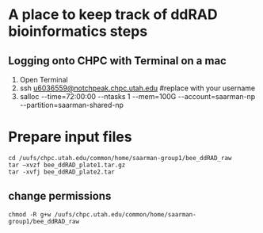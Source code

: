 # A place to keep track of ddRAD bioinformatics steps

## Logging onto CHPC with Terminal on a mac
1. Open Terminal
2. ssh u6036559@notchpeak.chpc.utah.edu        #replace with your username
3. salloc --time=72:00:00 --ntasks 1 --mem=100G --account=saarman-np --partition=saarman-shared-np

# Prepare input files  
```
cd /uufs/chpc.utah.edu/common/home/saarman-group1/bee_ddRAD_raw
tar –xvzf bee_ddRAD_plate1.tar.gz
tar -xvfj bee_ddRAD_plate2.tar

```

## change permissions
```
chmod -R g+w /uufs/chpc.utah.edu/common/home/saarman-group1/bee_ddRAD_raw
```
